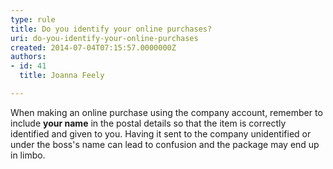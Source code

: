 ```yaml
---
type: rule
title: Do you identify your online purchases?
uri: do-you-identify-your-online-purchases
created: 2014-07-04T07:15:57.0000000Z
authors:
- id: 41
  title: Joanna Feely

---
```


When making an online purchase using the company account, remember to include **your name** in the postal details so that the item is correctly identified and given to you. Having it sent to the company unidentified or under the boss's name can lead to confusion and the package may end up in limbo.
